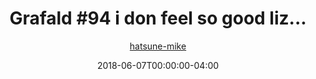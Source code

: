 ---
title: "Grafald #94 i don feel so good liz..."
type: "image"
date: 2018-06-07T00:00:00-04:00
draft: false
categories:
- blog
- projects
- grafald
image_path: "../img/2018/94.png"
alt_text: ""
is_subpage: true
author: "[hatsune-mike](https://cohost.org/hatsune-mike)"
---